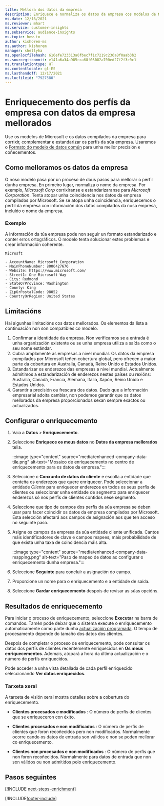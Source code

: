 ```yaml
---
title: Mellora dos datos da empresa
description: Enriquece e normaliza os datos da empresa cos modelos de Microsoft.
ms.date: 12/16/2021
ms.reviewer: mhart
ms.service: customer-insights
ms.subservice: audience-insights
ms.topic: how-to
author: kishorem-ms
ms.author: kishorem
manager: shellyha
ms.openlocfilehash: 616efe723313a6fbec7f1c7219c236a8f0aab3b2
ms.sourcegitcommit: e141a6a34a985cca68f03082a700ed27f2f3c0c1
ms.translationtype: HT
ms.contentlocale: gl-ES
ms.lasthandoff: 12/17/2021
ms.locfileid: "7927580"
---
```

# <a name="enrichment-of-company-profiles-with-enhanced-company-data"></a>Enriquecemento dos perfís da empresa con datos da empresa mellorados

Use os modelos de Microsoft e os datos compilados da empresa para corrixir, complementar e estandarizar os perfís da súa empresa. Usaremos o [Formato do modelo de datos común](/common-data-model/schema/core/applicationcommon/account) para unha mellor precisión e coñecementos.

## <a name="how-we-enhance-company-data"></a>Como melloramos os datos da empresa

O noso modelo pasa por un proceso de dous pasos para mellorar o perfil dunha empresa. En primeiro lugar, normaliza o nome da empresa. Por exemplo, *Microsoft Corp* corrixiranse e estandarizaranse para *Microsoft Corporation*. Tenta atopar unha coincidencia nos datos da empresa compilados por Microsoft. Se se atopa unha coincidencia, enriquecemos o perfil da empresa con información dos datos compilados da nosa empresa, incluído o nome da empresa.


### <a name="example"></a>Exemplo

A información da túa empresa pode non seguir un formato estandarizado e conter erros ortográficos. O modelo tenta solucionar estes problemas e crear información coherente.

```Input
Microsft
```

```Output
- AccountName: Microsoft Corporation
- MainPhoneNumber: 8006427676
- Website: https://www.microsoft.com/
- Street1: One Microsoft Way
- City: Redmond
- StateOrProvince: Washington
- County: King
- ZipOrPostalCode: 98052
- CountryOrRegion: United States
```

## <a name="limitations"></a>Limitacións

Hai algunhas limitacións cos datos mellorados. Os elementos da lista a continuación non son compatibles co modelo.

1.  Confirmar a identidade da empresa. Non verificamos se a entrada é unha organización existente ou se unha empresa utiliza a saída como o seu nome estándar.
2.  Cubra amplamente as empresas a nivel mundial. Os datos da empresa compilados por Microsoft teñen cobertura global, pero ofrecen a maior parte da cobertura en Australia, Canadá, Reino Unido e Estados Unidos.
3.  Estandarizar os enderezos das empresas a nivel mundial. Actualmente admitimos a estandarización de enderezos nestes países ou rexións: Australia, Canadá, Francia, Alemaña, Italia, Xapón, Reino Unido e Estados Unidos.
4.  Garantir a precisión ou frescura dos datos. Dado que a información empresarial adoita cambiar, non podemos garantir que os datos mellorados da empresa proporcionados sexan sempre exactos ou actualizados.

## <a name="configure-the-enrichment"></a>Configurar o enriquecemento

1. Vaia a **Datos** > **Enriquecemento**.

1. Seleccione **Enriquece os meus datos** no **Datos da empresa mellorados** tella.

   :::image type="content" source="media/enhanced-company-data-tile.png" alt-text="Mosaico de enriquecemento no centro de enriquecemento para os datos da empresa.":::

1. Seleccione o **Conxunto de datos do cliente** e escolla a entidade que conteña os enderezos que quere enriquecer. Pode seleccionar a entidade *Cliente* para enriquecer enderezos en todos os seus perfís de clientes ou seleccionar unha entidade de segmento para enriquecer enderezos só nos perfís de clientes contidos nese segmento.

1. Seleccione que tipo de campos dos perfís da súa empresa se deben usar para facer coincidir os datos da empresa compilados por Microsoft. Esta selección afectará aos campos de asignación aos que ten acceso no seguinte paso.

1.  Asigne os campos da empresa da súa entidade cliente unificada. Cantos máis identificadores de clave e campos mapees, máis probabilidade de que exista unha taxa de coincidencia máis alta.

    :::image type="content" source="media/enhanced-company-data-mapping.png" alt-text="Paso de mapeo de datos ao configurar o enriquecemento dunha empresa.":::

1. Seleccione **Seguinte** para concluír a asignación do campo.

1. Proporcione un nome para o enriquecemento e a entidade de saída.

1. Seleccione **Gardar enriquecemento** despois de revisar as súas opcións.

## <a name="enrichment-results"></a>Resultados de enriquecemento

Para iniciar o proceso de enriquecemento, seleccione **Executar** na barra de comandos. Tamén pode deixar que o sistema execute o enriquecemento automaticamente como parte dunha [actualización programada](system.md#schedule-tab). O tempo de procesamento depende do tamaño dos datos dos clientes.

Despois de completar o proceso de enriquecemento, pode consultar os datos dos perfís de clientes recentemente enriquecidos en **Os meus enriquecementos**. Ademais, atopará a hora da última actualización e o número de perfís enriquecidos.

Pode acceder a unha vista detallada de cada perfil enriquecido seleccionando **Ver datos enriquecidos**.

### <a name="overview-card"></a>Tarxeta xeral

A tarxeta de visión xeral mostra detalles sobre a cobertura do enriquecemento. 

* **Clientes procesados e modificados** : O número de perfís de clientes que se enriqueceron con éxito.

* **Clientes procesados e non modificados** : O número de perfís de clientes que foron recoñecidos pero non modificados. Normalmente ocorre cando os datos de entrada son válidos e non se poden mellorar co enriquecemento.

* **Clientes non procesados e non modificados** : O número de perfís que non foron recoñecidos. Normalmente para datos de entrada que non son válidos ou non admitidos polo enriquecemento.

## <a name="next-steps"></a>Pasos seguintes

[!INCLUDE [next-steps-enrichment](../includes/next-steps-enrichment.md)]

[!INCLUDE[footer-include](../includes/footer-banner.md)]
